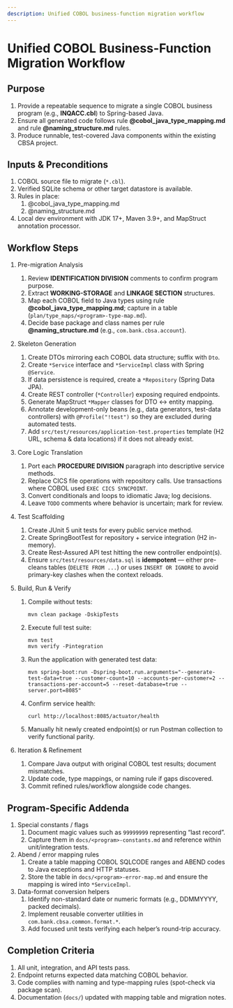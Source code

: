 ```yaml
---
description: Unified COBOL business-function migration workflow
---
```


# Unified COBOL Business-Function Migration Workflow

## Purpose
1. Provide a repeatable sequence to migrate a single COBOL business program (e.g., **INQACC.cbl**) to Spring-based Java.
2. Ensure all generated code follows rule **@cobol_java_type_mapping.md** and rule **@naming_structure.md** rules.
3. Produce runnable, test-covered Java components within the existing CBSA project.

## Inputs & Preconditions
1. COBOL source file to migrate (`*.cbl`).
2. Verified SQLite schema or other target datastore is available.
3. Rules in place:
   1. @cobol_java_type_mapping.md
   2. @naming_structure.md
4. Local dev environment with JDK 17+, Maven 3.9+, and MapStruct annotation processor.

## Workflow Steps

1. Pre-migration Analysis
   1. Review **IDENTIFICATION DIVISION** comments to confirm program purpose.
   2. Extract **WORKING-STORAGE** and **LINKAGE SECTION** structures.
   3. Map each COBOL field to Java types using rule **@cobol_java_type_mapping.md**; capture in a table (`plan/type_maps/<program>-type-map.md`).
   4. Decide base package and class names per rule **@naming_structure.md** (e.g., `com.bank.cbsa.account`).

2. Skeleton Generation
   1. Create DTOs mirroring each COBOL data structure; suffix with `Dto`.
   2. Create `*Service` interface and `*ServiceImpl` class with Spring `@Service`.
   3. If data persistence is required, create a `*Repository` (Spring Data JPA).
   4. Create REST controller (`*Controller`) exposing required endpoints.
   5. Generate MapStruct `*Mapper` classes for DTO ↔ entity mapping.
   6. Annotate development-only beans (e.g., data generators, test-data controllers) with `@Profile("!test")` so they are excluded during automated tests.
   7. Add `src/test/resources/application-test.properties` template (H2 URL, schema & data locations) if it does not already exist.

3. Core Logic Translation
   1. Port each **PROCEDURE DIVISION** paragraph into descriptive service methods.
   2. Replace CICS file operations with repository calls. Use transactions where COBOL used `EXEC CICS SYNCPOINT`.
   3. Convert conditionals and loops to idiomatic Java; log decisions.
   4. Leave `TODO` comments where behavior is uncertain; mark for review.

4. Test Scaffolding
   1. Create JUnit 5 unit tests for every public service method.
   2. Create SpringBootTest for repository + service integration (H2 in-memory).
   3. Create Rest-Assured API test hitting the new controller endpoint(s).
   4. Ensure `src/test/resources/data.sql` is **idempotent** — either pre-cleans tables (`DELETE FROM ...`) or uses `INSERT OR IGNORE` to avoid primary-key clashes when the context reloads.

5. Build, Run & Verify
   1. Compile without tests:

       ```shell
       mvn clean package -DskipTests
       ```

   2. Execute full test suite:

       ```shell
       mvn test
       mvn verify -Pintegration
       ```

   3. Run the application with generated test data:

       ```shell
       mvn spring-boot:run -Dspring-boot.run.arguments="--generate-test-data=true --customer-count=10 --accounts-per-customer=2 --transactions-per-account=5 --reset-database=true --server.port=8085"
       ```

   4. Confirm service health:

       ```shell
       curl http://localhost:8085/actuator/health
       ```

   5. Manually hit newly created endpoint(s) or run Postman collection to verify functional parity.

6. Iteration & Refinement
   1. Compare Java output with original COBOL test results; document mismatches.
   2. Update code, type mappings, or naming rule if gaps discovered.
   3. Commit refined rules/workflow alongside code changes.

## Program-Specific Addenda
1. Special constants / flags  
   1. Document magic values such as `99999999` representing “last record”.  
   2. Capture them in `docs/<program>-constants.md` and reference within unit/integration tests.  
2. Abend / error mapping rules  
   1. Create a table mapping COBOL SQLCODE ranges and ABEND codes to Java exceptions and HTTP statuses.  
   2. Store the table in `docs/<program>-error-map.md` and ensure the mapping is wired into `*ServiceImpl`.  
3. Data-format conversion helpers  
   1. Identify non-standard date or numeric formats (e.g., DDMMYYYY, packed decimals).  
   2. Implement reusable converter utilities in `com.bank.cbsa.common.format.*`.  
   3. Add focused unit tests verifying each helper’s round-trip accuracy.  

## Completion Criteria
1. All unit, integration, and API tests pass.
2. Endpoint returns expected data matching COBOL behavior.
3. Code complies with naming and type-mapping rules (spot-check via package scan).
4. Documentation (`docs/`) updated with mapping table and migration notes.